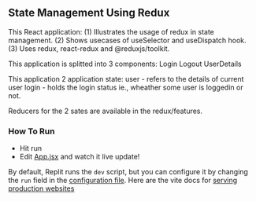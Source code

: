 ## State Management Using Redux

This React application:
(1) Illustrates the usage of redux in state management.
(2) Shows usecases of useSelector and useDispatch hook.
(3) Uses redux, react-redux and @reduxjs/toolkit.

This application is splitted into 3 components:
  Login
  Logout
  UserDetails

This application 2 application state:
  user - refers to the details of current user
  login - holds the login status ie., wheather some user is loggedin or not.

Reducers for the 2 sates are available in the redux/features.


### How To Run
- Hit run
- Edit [App.jsx](#src/App.jsx) and watch it live update!

By default, Replit runs the `dev` script, but you can configure it by changing the `run` field in the [configuration file](#.replit). Here are the vite docs for [serving production websites](https://vitejs.dev/guide/build.html)

